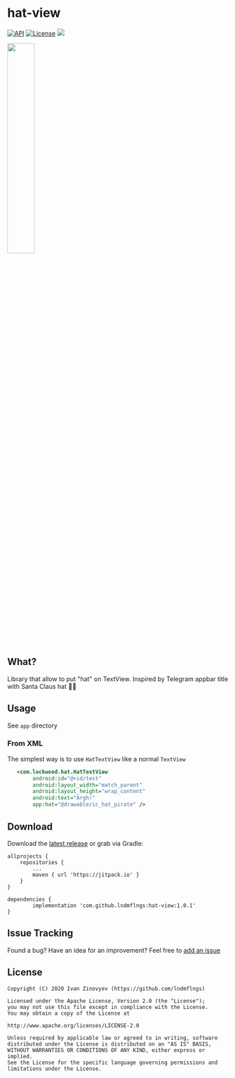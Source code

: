 # hat-view

[![API](https://img.shields.io/badge/API-15%2B-blue.svg?style=flat)](https://android-arsenal.com/api?level=15)
[![License](https://img.shields.io/badge/license-Apache%202-red.svg?style=flat)](https://www.apache.org/licenses/LICENSE-2.0)
[![](https://jitpack.io/v/lndmflngs/hat-view.svg)](https://jitpack.io/#lndmflngs/hat-view)

<img src="https://github.com/lndmflngs/hat-view/blob/master/screenshots/1.png?raw=true" width="35%" />

## What?
Library that allow to put "hat" on TextView. Inspired by Telegram appbar title with Santa Claus hat 🎅🏻

## Usage
See `app` directory

### From XML
The simplest way is to use `HatTextView` like a normal `TextView`
```xml
   <com.lockwood.hat.HatTextView
        android:id="@+id/test"
        android:layout_width="match_parent"
        android:layout_height="wrap_content"
        android:text="Argh!"
        app:hat="@drawable/ic_hat_pirate" />
```

## Download
Download the [latest release][1] or grab via Gradle:

```
allprojects {
	repositories {
		...
		maven { url 'https://jitpack.io' }
	}
}
```
```
dependencies {
    	implementation 'com.github.lndmflngs:hat-view:1.0.1'
}
```
## Issue Tracking
Found a bug? Have an idea for an improvement? Feel free to [add an issue](../../issues)

## License

```
Copyright (C) 2020 Ivan Zinovyev (https://github.com/lndmflngs)

Licensed under the Apache License, Version 2.0 (the "License");
you may not use this file except in compliance with the License.
You may obtain a copy of the License at

http://www.apache.org/licenses/LICENSE-2.0

Unless required by applicable law or agreed to in writing, software
distributed under the License is distributed on an "AS IS" BASIS,
WITHOUT WARRANTIES OR CONDITIONS OF ANY KIND, either express or implied.
See the License for the specific language governing permissions and
limitations under the License.
```
[1]: https://github.com/lndmflngs/hat-view/releases/latest
